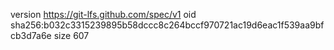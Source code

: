 version https://git-lfs.github.com/spec/v1
oid sha256:b032c3315239895b58dccc8c264bccf970721ac19d6eac1f539aa9bfcb3d7a6e
size 607
